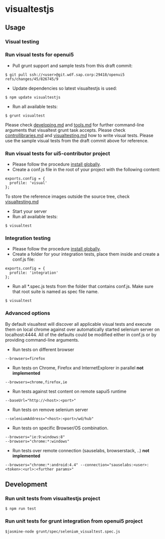# visualtestjs

## Usage

### Visual testing

### Run visual tests for openui5
* Pull grunt support and sample tests from this draft commit:
```
$ git pull ssh://<user>@git.wdf.sap.corp:29418/openui5 refs/changes/45/826745/9
```
* Update dependencies so latest visualtestjs is used:
```
$ npm update visualtestjs
```
* Run all available tests:
```
$ grunt visualtest
```
Please check [developing.md](https://github.com/SAP/openui5/blob/master/docs/developing.md) and
[tools.md](https://github.com/SAP/openui5/blob/master/docs/tools.md) for further command-line arguments that
visualtest grunt task accepts. Please check [controllibraries.md](https://github.com/SAP/openui5/blob/master/docs/controllibraries.md)
and [visualtesting.md](docs/visualtesting.md) how to write visual tests.
Please use the sample visual tests from the draft commit above for reference.

### Run visual tests for ui5-contributor project
* Please follow the procedure [install globally](docs/installation.md).
* Create a conf.js file in the root of your project with the following content:
```
exports.config = {
  profile: 'visual'
};
```
To store the reference images outside the source tree, check [visualtesting.md](docs/visualtesting.md)
* Start your server
* Run all available tests:
```
$ visualtest
```
### Integration testing
* Please follow the procedure [install globally](docs/installation.md).
* Create a folder for your integration tests, place them inside and create a conf.js file:
```
exports.config = {
  profile: 'integration'
};
```
* Run all *.spec.js tests from the folder that contains conf.js. Make sure that root suite is named as spec file name.
```
$ visualtest
```

### Advanced options

By default visualtest will discover all applicable visual tests and execute them on local chrome
against over automatically started selenium server on localhost:4444.
All of the defaults could be modified either in conf.js or by providing command-line arguments.

* Run tests on different browser
```
--browsers=firefox
```
* Run tests on Chrome, Firefox and InternetExplorer in parallel __not implemented__
```
--browsers=chrome,firefox,ie
```
* Run tests against test content on remote sapui5 runtime
```
--baseUrl="http://<host>:<port>"
```
* Run tests on remove selenium server
```
--seleniumAddress="<host>:<port>/wd/hub"
```
* Run tests on specific Browser/OS combination.
```
--browsers="ie:9:windows:8"
--browsers="chrome:*:windows"
```
* Run tests over remote connection (sauselabs, browserstack, ..) __not implemented__
```
--browsers="chrome:*:android:4.4" --connection="sauselabs:<user>:<token>:<url>:<further params>"
```
## Development
### Run unit tests from visualtestjs project
```
$ npm run test
```
### Run unit tests for grunt integration from openui5 project
```
$jasmine-node grunt/spec/selenium_visualtest.spec.js
```


